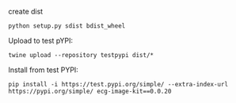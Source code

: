 create dist
```
python setup.py sdist bdist_wheel
```

Upload to test pYPI:
```
twine upload --repository testpypi dist/*
```

Install from test PYPI:
```
pip install -i https://test.pypi.org/simple/ --extra-index-url https://pypi.org/simple/ ecg-image-kit==0.0.20
```

